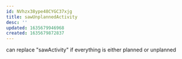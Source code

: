 ```yaml
---
id: NVhzx38ype48CYGC37xjg
title: sawUnplannedActivity
desc: ''
updated: 1635679946968
created: 1635679872837
---
```


can replace "sawActivity" if everything is either planned or unplanned
